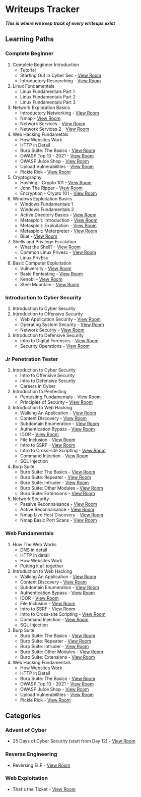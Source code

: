 # Writeups Tracker

***This is where we keep track of every writeups exist***

## Learning Paths

### Complete Beginner
1. Complete Beginner Introduction
   * Tutorial
   * Starting Out In Cyber Sec - [View Room](startingoutincybersec)
   * Introductory Researching - [View Room](introtoresearch)
2. Linux Fundamentals
   * Linux Fundamentals Part 1
   * Linux Fundamentals Part 2
   * Linux Fundamentals Part 3
3. Network Exploration Basics
   * Introductory Networking - [View Room](introtonetworking)
   * Nmap - [View Room](furthernmap)
   * Network Services - [View Room](networkservices)
   * Network Services 2 - [View Room](networkservices2)
4. Web Hacking Fundametals
   * How Websites Work
   * HTTP in Detail
   * Burp Suite: The Basics - [View Room](burpsuitebasics)
   * OWASP Top 10 - 2021 - [View Room](owasptop102021)
   * OWASP Juice Shop - [View Room](owaspjuiceshop)
   * Upload Vulnerabilities - [View Room](uploadvulns)
   * Pickle Rick - [View Room](picklerick)
5. Cryptography
   * Hashing - Crypto 101 - [View Room](hashingcrypto101)
   * John The Ripper - [View Room](johntheripper0)
   * Encryption - Crypto 101 - [View Room](encryptioncrypto101)
6. Windows Exploitation Basics
   * Windows Fundamentals 1
   * Windows Fundamentals 2
   * Active Directory Basics - [View Room](winadbasics)
   * Metasploit: Introduction - [View Room](metasploitintro)
   * Metasploit: Exploitation - [View Room](metasploitexploitation)
   * Metasploit: Meterpreter - [View Room](meterpreter)
   * Blue - [View Room](blue)
7. Shells and Privilege Escalation
   * What the Shell? - [View Room](introtoshells)
   * Common Linux Privesc - [View Room](commonlinuxprivesc)
   * Linux PrivEsc
8. Basic Computer Exploitation
   * Vulnversity - [View Room](vulnversity)
   * Basic Pentesting - [View Room](basicpentestingjt)
   * Kenobi - [View Room](kenobi)
   * Steel Mountain - [View Room](steelmountain)

### Introduction to Cyber Security
1. Introduction to Cyber Security
2. Introduction to Offensive Security
   * Web Application Security - [View Room](introwebapplicationsecurity)
   * Operating System Security - [View Room](operatingsystemsecurity)
   * Network Security - [View Room](intronetworksecurity)
3. Introduction to Defensive Security
   * Intro to Digital Forensics - [View Room](introdigitalforensics)
   * Security Operations - [View Room](securityoperations)

### Jr Penetration Tester
1. Introduction to Cyber Security
   * Intro to Offensive Security
   * Intro to Defensive Security
   * Careers in Cyber
2. Introduction to Pentesting
   * Pentesting Fundamentals - [View Room](pentestingfundamentals)
   * Principles of Security - [View Room](principlesofsecurity)
3. Introduction to Web Hacking
   * Walking An Application - [View Room](walkinganapplication)
   * Content Discovery - [View Room](contentdiscovery)
   * Subdomain Enumeration - [View Room](subdomainenumeration)
   * Authentication Bypass - [View Room](authenticationbypass)
   * IDOR - [View Room](idor)
   * File Inclusion - [View Room](fileinc)
   * Intro to SSRF - [View Room](ssrfqi)
   * Intro to Cross-site Scripting - [View Room](xss)
   * Command Injection - [View Room](oscommandinjection)
   * SQL Injection
4. Burp Suite
   * Burp Suite: The Basics - [View Room](burpsuitebasics)
   * Burp Suite: Repeater - [View Room](burpsuiterepeater)
   * Burp Suite: Intruder - [View Room](burpsuiteintruder)
   * Burp Suite: Other Modules - [View Room](burpsuiteom)
   * Burp Suite: Extensions - [View Room](burpsuiteextensions)
5. Network Security
   * Passive Reconnaisance - [View Room](passiverecon)
   * Active Reconnaisance - [View Room](activerecon)
   * Nmap Live Host Discovery - [View Room](nmap01)
   * Nmap Basic Port Scans - [View Room](nmap02)

### Web Fundamentals
1. How The Web Works
   * DNS in detail
   * HTTP in detail
   * How Websites Work
   * Putting it all together
2. Introduction to Web Hacking
   * Walking An Application - [View Room](walkinganapplication)
   * Content Discovery - [View Room](contentdiscovery)
   * Subdomain Enumeration - [View Room](subdomainenumeration)
   * Authentication Bypass - [View Room](authenticationbypass)
   * IDOR - [View Room](idor)
   * File Inclusion - [View Room](fileinc)
   * Intro to SSRF - [View Room](ssrfqi)
   * Intro to Cross-site Scripting - [View Room](xss)
   * Command Injection - [View Room](oscommandinjection)
   * SQL Injection
3. Burp Suite
   * Burp Suite: The Basics - [View Room](burpsuitebasics)
   * Burp Suite: Repeater - [View Room](burpsuiterepeater)
   * Burp Suite: Intruder - [View Room](burpsuiteintruder)
   * Burp Suite: Other Modules - [View Room](burpsuiteom)
   * Burp Suite: Extensions - [View Room](burpsuiteextensions)
4. Web Hacking Fundamentals
   * How Websites Work
   * HTTP in Detail
   * Burp Suite: The Basics - [View Room](burpsuitebasics)
   * OWASP Top 10 - 2021 - [View Room](owasptop102021)
   * OWASP Juice Shop - [View Room](owaspjuiceshop)
   * Upload Vulnerabilities - [View Room](uploadvulns)
   * Pickle Rick - [View Room](picklerick)

## Categories

### Advent of Cyber
* 25 Days of Cyber Security (start from Day 12) - [View Room](LearnCyberIn25Days)

### Reverse Engineering
* Reversing ELF - [View Room](reverselfiles)

### Web Exploitation
* That's the Ticket - [View Room](thatstheticket)